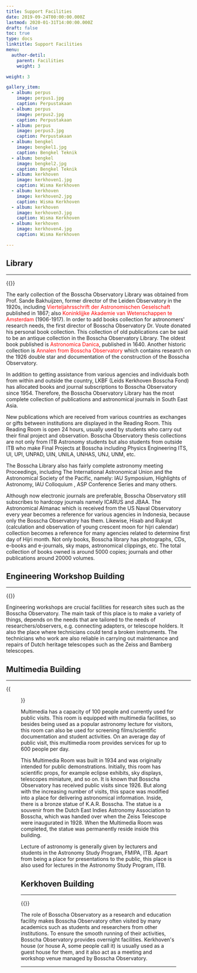 ```yaml
---
title: Support Facilities
date: 2019-09-24T00:00:00.000Z
lastmod: 2020-01-31T14:00:00.000Z
draft: false
toc: true
type: docs
linktitle: Support Facilities
menu:
  author-detil:
    parent: Facilities
    weight: 3

weight: 3

gallery_item:
  - album: perpus
    image: perpus1.jpg
    caption: Perpustakaan
  - album: perpus
    image: perpus2.jpg
    caption: Perpustakaan
  - album: perpus
    image: perpus3.jpg
    caption: Perpustakaan
  - album: bengkel
    image: bengkel1.jpg
    caption: Bengkel Teknik
  - album: bengkel
    image: bengkel2.jpg
    caption: Bengkel Teknik
  - album: kerkhoven
    image: kerkhoven1.jpg
    caption: Wisma Kerkhoven
  - album: kerkhoven
    image: kerkhoven2.jpg
    caption: Wisma Kerkhoven
  - album: kerkhoven
    image: kerkhoven3.jpg
    caption: Wisma Kerkhoven
  - album: kerkhoven
    image: kerkhoven4.jpg
    caption: Wisma Kerkhoven

---
```


## Library
***
{{<foldergallery src="library" >}}

The early collection of the Bosscha Observatory Library was obtained from Prof. Sande Bakhuijzen, former director of the Leiden Observatory in the 1920s, including <font color='red'>Vierteljahrsschrift der Astronomischen Geselschaft</font> published in 1867; also <font color='red'>Koninklijjke Akademie van Wetenschappen te Amsterdam</font> (1906-1917). In order to add books collection for astronomers' research needs, the first director of Bosscha Observatory Dr. Voute donated his personal book collection. This collection of old publications can be said to be an antique collection in the Bosscha Observatory Library. The oldest book published is <font color='red'>Astronomica Danica</font>, published in 1640. Another historic collection is <font color='red'>Annalen from Bosscha Observatory</font> which contains research on the 1926 double star and documentation of the construction of the Bosscha Observatory.

In addition to getting assistance from various agencies and individuals both from within and outside the country, LKBF (Leids Kerkhoven Bosscha Fond) has allocated books and journal subscriptions to Bosscha Observatory since 1954. Therefore, the Bosscha Observatory Library has the most complete collection of publications and astronomical journals in South East Asia.

New publications which are received from various countries as exchanges or gifts between institutions are displayed in the Reading Room. This Reading Room is open 24 hours, usually used by students who carry out their final project and observation. Bosscha Observatory thesis collections are not only from ITB Astronomy students but also students from outside ITB who make Final Projects at Bosscha including Physics Engineering ITS, UI, UPI, UNPAD, UIN, UNILA, UNHAS, UNJ, UNM, etc.

The Bosscha Library also has fairly complete astronomy meeting Proceedings, including The International Astronomical Union and the Astronomical Society of the Pacific, namely: IAU Symposium, Highlights of Astronomy, IAU Colloquium , ASP Conference Series and many others.

Although now electronic journals are preferable, Bosscha Observatory still subscribes to hardcopy journals namely ICARUS and JBAA. The Astronomical Almanac which is received from the US Naval Observatory every year becomes a reference for various agencies in Indonesia, because only the Bosscha Observatory has them. Likewise, Hisab and Rukyat (calculation and observation of young crescent moon for hijri calendar) collection becomes a reference for many agencies related to determine first day of Hijri month. Not only books, Bosscha library has photographs, CDs, e-books and e-journals, sky maps, astronomical clippings, etc. The total collection of books owned is around 5000 copies; journals and other publications around 20000 volumes.

## Engineering Workshop Building
***
{{<foldergallery src="bengkel" >}}

Engineering workshops are crucial facilities for research sites such as the Bosscha Observatory. The main task of this place is to make a variety of things, depends on the needs that are tailored to the needs of researchers/observers, e.g. connecting adapters, or telescope holders. It also the place where technicians could tend a broken instruments. The technicians who work are also reliable in carrying out maintenance and repairs of Dutch heritage telescopes such as the Zeiss and Bamberg telescopes.


## Multimedia Building
***

{{<figure library="1" src="multi.jpg">}}

Multimedia has a capacity of 100 people and currently used for public visits. This room is equipped with multimedia facilities, so besides being used as a popular astronomy lecture for visitors, this room can also be used for screening films/scientific documentation and student activities. On an average day of public visit, this multimedia room provides services for up to 600 people per day.

This Multimedia Room was built in 1934 and was originally intended for public demonstrations. Initially, this room has scientific props, for example eclipse exhibits, sky displays, telescopes miniature, and so on. It is known that Bosscha Observatory has received public visits since 1926. But along with the increasing number of visits, this space was modified into a place for delivering astronomical information. Inside, there is a bronze statue of K.A.R. Bosscha. The statue is a souvenir from the Dutch East Indies Astronomy Association to Bosscha, which was handed over when the Zeiss Telescope were inaugurated in 1928. When the Multimedia Room was completed, the statue was permanently reside inside this building.

Lecture of astronomy is generally given by lecturers and students in the Astronomy Study Program, FMIPA, ITB. Apart from being a place for presentations to the public, this place is also used for lectures in the Astronomy Study Program, ITB.

## Kerkhoven Building
***
{{<foldergallery src="kerkhoven">}}

The role of Bosscha Observatory as a research and education facility makes Bosscha Observatory often visited by many academics such as students and researchers from other institutions. To ensure the smooth running of their activities, Bosscha Observatory provides overnight facilities. Kerkhoven's house (or house A, some people call it) is usually used as a guest house for them, and it also act as a meeting and workshop venue managed by Bosscha Observatory.

<!-- ## Museum -->
***